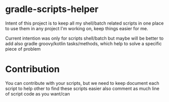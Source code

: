 # gradle-scripts-helper
Intent of this project is to keep all my shell/batch related scripts in one place to use them in any project
I'm working on, keep things easier for me.

Current intention was only for scripts shell/batch but maybe will be better to add also gradle groovy/kotlin 
tasks/methods, which help to solve a specific piece of problem


# Contribution
You can contribute with your scripts, but we need to keep document each script to help other to find these scripts easier
also comment as much line of script code as you want/can
